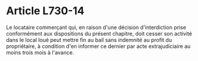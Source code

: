 # Article L730-14

Le locataire commerçant qui, en raison d'une décision d'interdiction prise conformément aux dispositions du présent chapitre, doit cesser son activité dans le local loué peut mettre fin au bail sans indemnité au profit du propriétaire, à condition d'en informer ce dernier par acte extrajudiciaire au moins trois mois à l'avance.
